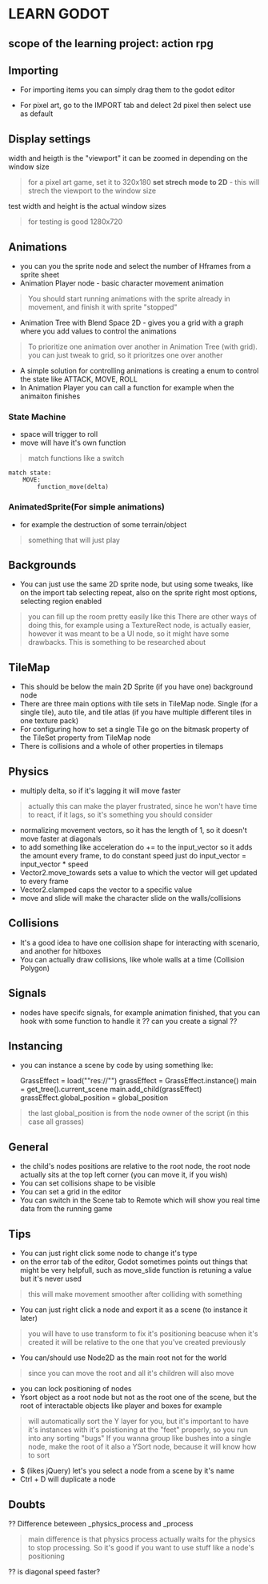 # LEARN GODOT
## scope of the learning project: action rpg

## Importing
* For importing items you can simply drag them to the godot editor

* For pixel art, go to the IMPORT tab and delect 2d pixel then select use as default

## Display settings
width and heigth is the "viewport" it can be zoomed in depending on the window size
> for a pixel art game, set it to 320x180
> **set strech mode to 2D** - this will strech the viewport to the window size 

test width and height is the actual window sizes
> for testing is good 1280x720

## Animations
* you can you the sprite node and select the number of Hframes from a sprite sheet
* Animation Player node - basic character movement animation
> You should start running animations with the sprite already in movement, and finish it with sprite "stopped"
* Animation Tree with Blend Space 2D - gives you a grid with a graph where you add values to control the animations
> To prioritize one animation over another in Animation Tree (with grid). you can just tweak to grid, so it prioritzes one over another
* A simple solution for controlling animations is creating a enum to control the state like ATTACK, MOVE, ROLL
* In Animation Player you can call a function for example when the animaiton finishes
### State Machine
* space will trigger to roll 
* move will have it's own function
> match functions like a switch

    match state:
        MOVE:
            function_move(delta)
### AnimatedSprite(For simple animations)
* for example the destruction of some terrain/object
> something that will just play

## Backgrounds
* You can just use the same 2D sprite node, but using some tweaks, like on the import tab selecting repeat, also on the sprite right most options, selecting region enabled
> you can fill up the room pretty easily like this
> There are other ways of doing this, for example using a TextureRect node, is actually easier, however it was meant to be a UI node, so it might have some drawbacks. This is something to be researched about
## TileMap
* This should be below the main 2D Sprite (if you have one) background node
* There are three main options with tile sets in TileMap node. Single (for a single tile), auto tile, and tile atlas (if you have multiple different tiles in one texture pack)
* For configuring how to set a single Tile go on the bitmask property of the TileSet property from TileMap node
* There is collisions and a whole of other properties in tilemaps

## Physics
* multiply delta, so if it's lagging it will move faster
> actually this can make the player frustrated, since he won't have time to react, if it lags, so it's something you should consider
* normalizing movement vectors, so it has the length of 1, so it doesn't move faster at diagonals
* to add something like acceleration do += to the input_vector so it adds the amount every frame, to do constant speed just do input_vector = input_vector * speed
* Vector2.move_towards sets a value to which the vector will get updated to every frame
* Vector2.clamped caps the vector to a specific value
* move and slide will make the character slide on the walls/collisions

## Collisions
* It's a good idea to have one collision shape for interacting with scenario, and another for hitboxes
* You can actually draw collisions, like whole walls at a time (Collision Polygon)

## Signals
* nodes have specifc signals, for example animation finished, that you can hook with some function to handle it
?? can you create a signal ??

## Instancing
* you can instance a scene by code by using something lke:
    
    GrassEffect = load(""res://"")
    grassEffect = GrassEffect.instance()
    main = get_tree().current_scene
    main.add_child(grassEffect)
    grassEffect.global_position = global_position
> the last global_position is from the node owner of the script (in this case all grasses)
## General
* the child's nodes positions are relative to the root node, the root node actually sits at the top left corner (you can move it, if you wish)
* You can set collisions shape to be visible
* You can set a grid in the editor
* You can switch in the Scene tab to Remote which will show you real time data from the running game

## Tips
* You can just right click some node to change it's type
* on the error tab of the editor, Godot sometimes points out things that might be very helpfull, such as move_slide function is retuning a value but it's never used
> this will make movement smoother after colliding with something
* You can just right click a node and export it as a scene (to instance it later)
> you will have to use transform to fix it's positioning beacuse when it's created it will be relative to the one that you've created previously
* You can/should use Node2D as the main root not for the world 
> since you can move the root and all it's children will also move
* you can lock positioning of nodes
* Ysort object as a root node but not as the root one of the scene, but the root of interactable objects like player and boxes for example
> will automatically sort the Y layer for you, but it's important to have it's instances with it's poistioning at the "feet" properly, so you run into any sorting "bugs"
> If you wanna group like bushes into a single node, make the root of it also a YSort node, because it will know how to sort
* $ (likes jQuery) let's you select a node from a scene by it's name
* Ctrl + D will duplicate a node

## Doubts
?? Difference beteween _physics_process and _process
> main difference is that physics process actually waits for the physics to stop processing. So it's good if you want to use stuff like a node's positioning

?? is diagonal speed faster?